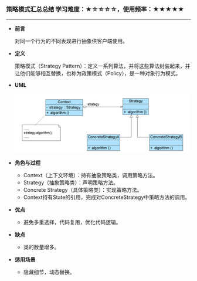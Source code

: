### 策略模式汇总总结	学习难度：★☆☆☆☆，使用频率：★★★★★  

---

* **前言**

  对同一个行为的不同表现进行抽象供客户端使用。

* **定义**

  策略模式（Strategy Pattern）：定义一系列算法，并将这些算法封装起来，并让他们能够相互替换，也称为政策模式（Policy），是一种对象行为模式。
  
* **UML**

  ![策略模式结构图](策略模式结构图.png)

* **角色与过程**

  * Context（上下文环境）：持有抽象策略类，调用策略方法。
  * Strategy（抽象策略类）：声明策略方法。
  * Concrete Strategy（具体策略类）：实现策略方法。
  * Context持有State的引用，完成对ConcreteStrategy中策略方法的调用。
  
* **优点**

  * 避免多重选择，代码复用，优化代码逻辑。
  
* **缺点**

  * 类的数量增多。
  
* **适用场景**

  * 隐藏细节，动态替换。

